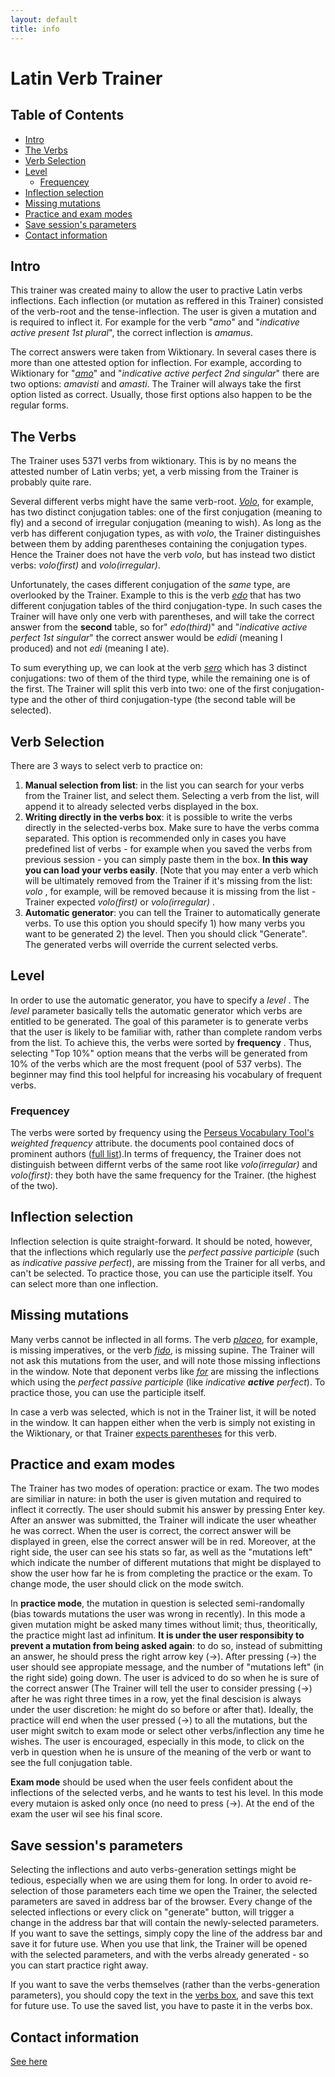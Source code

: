 ```yaml
---
layout: default
title: info
---
```

# Latin Verb Trainer

## Table of Contents

- [Intro](#intro)
- [The Verbs](#the-verbs)
- [Verb Selection](#verb-selection)
- [Level](#level)
  * [Frequencey](#frequencey)
- [Inflection selection](#inflection-selection)
- [Missing mutations](#missing-mutations)
- [Practice and exam modes](#practice-and-exam-modes)
- [Save session's parameters](#save-session-parameters)
- [Contact information](#contact-information)

## Intro 
This trainer was created mainy to allow the user to practive Latin verbs inflections. Each inflection (or mutation as reffered in this Trainer) consisted of the verb-root and the tense-inflection. The user is given a mutation and is required to inflect it. For example for the verb "_amo_" and "_indicative active present 1st plural_", the correct inflection is _amamus_.

The correct answers were taken from Wiktionary. In several cases there is more than one attested option for inflection. For example, according to Wiktionary for "[_amo_](https://en.wiktionary.org/wiki/amo#Latin)" and "_indicative active perfect 2nd singular_" there are two options: _amavisti_ and _amasti_. The Trainer will always take the first option listed as correct. Usually, those first options also happen to be the regular forms. 

## The Verbs

The Trainer uses 5371 verbs from wiktionary. This is by no means the attested number of Latin verbs; yet, a verb missing from the Trainer is probably quite rare.

Several different verbs might have the same verb-root. [_Volo_](https://en.wiktionary.org/wiki/volo#Latin), for example, has two distinct conjugation tables: one of the first conjugation (meaning to fly) and a second of irregular conjugation (meaning to wish). As long as the verb has different conjugation types, as with _volo_, the Trainer distinguishes between them by adding parentheses containing the conjugation types. Hence the Trainer does not have the verb _volo_, but has instead two distict verbs: _volo(first)_ and _volo(irregular)_.

Unfortunately, the cases different conjugation of the _same_ type, are overlooked by the Trainer. Example to this is the verb [_edo_](https://en.wiktionary.org/wiki/edo#Latin) that has two different  conjugation tables of the third conjugation-type. In such cases the Trainer will have only one verb with parentheses, and will take the correct answer from the **second** table, so for" _edo(third)_" and "_indicative active perfect 1st singular_" the correct answer would be _edidi_ (meaning I produced) and not _edi_ (meaning I ate).

To sum everything up, we can look at the verb [_sero_](https://en.wiktionary.org/wiki/sero#Latin) which has 3 distinct conjugations: two of them of the third type, while the remaining one is of the first. The Trainer will split this verb into two: one of the first conjugation-type and the other of third conjugation-type (the second table will be selected).

## Verb Selection
There are 3 ways to select verb to practice on:

 1. **Manual selection from list**:  in the list you can search for your verbs from the Trainer list, and select them.  Selecting a verb from the list, will append it to already selected verbs displayed in the box. 
 2. **Writing directly in the verbs box**:  it is possible to write the verbs directly in the selected-verbs box. Make sure to have the verbs comma separated.  This option is recommended only in cases you have predefined list of verbs - for example when you saved the verbs from previous session - you can simply paste them in the box. **In this way you can load your verbs easily**. [Note that you may enter a verb which will be ultimately removed from the Trainer if it's missing from the list:  _volo_ , for example, will be removed because it is missing from the list - Trainer expected _volo(first)_ or _volo(irregular)_ .
3. **Automatic generator**: you can tell the Trainer to automatically generate verbs. To use this option you should specify 1) how many verbs you want to be generated 2) the level. Then you should click "Generate". The generated verbs will override  the current selected verbs.

## Level

In order to use the automatic generator, you have to specify a  _level_ . The _level_ parameter basically tells the automatic generator which verbs are entitled to be generated.  The goal of this parameter is to generate verbs that the user is likely to be familiar with, rather than complete random verbs from the list. To achieve this, the verbs were sorted by **frequency** . Thus, selecting "Top 10%" option means that the verbs will be generated from 10% of the verbs which are the most frequent (pool of 537 verbs). The beginner may find this tool helpful for increasing his vocabulary of frequent verbs.   

### Frequencey

The verbs were sorted by frequency using the [Perseus Vocabulary Tool's](http://www.perseus.tufts.edu/hopper/vocablist?lang=la) _weighted frequency_ attribute. the documents pool contained docs of prominent authors ([full list](docs_names.txt)).In terms of frequency, the Trainer does not distinguish between differnt verbs of the same root like _volo(irregular)_ and _volo(first)_: they both have the same frequency for the Trainer. (the highest of the two).

## Inflection selection

Inflection selection is quite straight-forward. It should be noted, however, that the inflections which regularly  use the _perfect passive participle_ (such as _indicative passive perfect_), are missing from the Trainer for all verbs, and can't be selected. To practice those, you can use the participle itself. 
You can select more than one inflection.

## Missing mutations

Many verbs cannot be inflected in all forms. The verb [_placeo_](https://en.wiktionary.org/wiki/placeo#Latin), for example,  is missing imperatives, or the verb [_fido_](https://en.wiktionary.org/wiki/fido#Latin), is missing supine. The Trainer will not ask this mutations from the user, and will note those missing inflections in the window. Note that deponent verbs like [_for_](https://en.wiktionary.org/wiki/for#Latin) are missing  the inflections which using the _perfect passive participle_ (like  _indicative **active** perfect_). To practice those, you can use the participle itself.

In case a verb was selected, which is not in the Trainer list, it will be noted in the window. It can happen either when the verb is simply not existing in the Wiktionary, or that Trainer [expects parentheses](#the-verbs) for this verb.

## Practice and exam modes

The Trainer has two modes of operation: practice or exam. The two modes are similiar in nature: in both the user is given mutation and required to inflect it correctly. The user should submit his answer by pressing Enter key. After an answer was submitted, the Trainer will indicate the user wheather he was correct. When the user is correct, the correct answer will be displayed in green, else the correct answer will be in red. Moreover, at the right side, the user can see his stats so far, as well as the "mutations left" which indicate the number of different mutations that might be displayed to show the user how far he is from completing the practice or the exam. To change mode, the user should click on the mode switch.

In **practice mode**, the mutation in question is selected semi-randomally (bias towards mutations the user was wrong in recently). In this mode a given mutation might be asked many times without limit; thus, theoritically, the practice might last ad infinitum. **It is under the user responsibity to prevent a mutation from being asked again**: to do so, instead of submitting an answer, he should press the right arrow key (→). After pressing (→) the user should see appropiate message, and the number of "mutations left" (in the right side) going down. The user is adviced to do so when he is sure of the correct answer (The Trainer will tell the user to consider pressing (→) after he was right three times in a row, yet the final descision is always under the user discretion: he might do so before or after that). Ideally, the practice will end when the user pressed (→) to all the mutations, but the user might switch to exam mode or select other verbs/inflection any time he wishes. The user is encouraged, especially in this mode, to click on the verb in question when he is unsure of the meaning of the verb or want to see the full conjugation table.

**Exam mode** should be used when the user feels confident about the inflections of the selected verbs, and he wants to test his level. In this mode every mutaion is asked only once (no need to press (→). At the end of the exam the user wil see his final score.


## Save session's parameters

Selecting the inflections and auto verbs-generation settings might be tedious, especially when we are using them for long.  In order to avoid re-selection of those parameters each time we open the Trainer,  the selected parameters are saved in address bar of the browser. Every change of the selected inflections or every click on "generate" button, will trigger a change in the address bar that will contain the newly-selected parameters. If you want to save the settings, simply copy the line of the address bar and save it for future use. When you use that link, the Trainer will be opened with the selected parameters, and with the verbs already generated - so you can start practice right away.

If you want to save the verbs themselves (rather than the verbs-generation parameters), you should copy the text in the [verbs box](#verb-selection), and save this text for future use. To use the saved list, you have to paste it in the verbs box.

## Contact information 

[See here](https://danelh.github.io/about)
